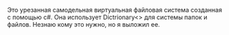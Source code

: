 Это урезанная самодельная виртуальная файловая система созданная с помощью c#. Она использует Dictrionary<> для системы папок и файлов. 
Незнаю кому это нужно, но я выложил ее.
